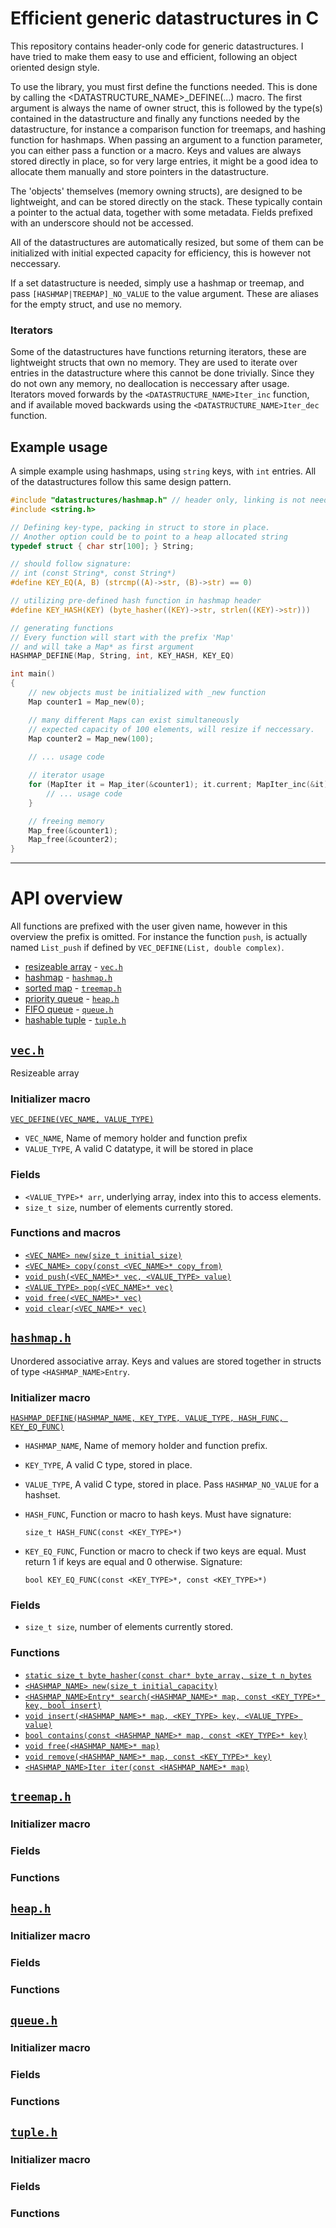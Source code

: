 # Efficient generic datastructures in C

This repository contains header-only code for generic datastructures. I have tried to make them easy to use and efficient, following an object oriented design style. 

To use the library, you must first define the functions needed. This is done by calling the <DATASTRUCTURE_NAME>_DEFINE(...) macro. The first argument is always the name of owner struct, this is followed by the type(s) contained in the datastructure and finally any functions needed by the datastructure, for instance a comparison function for treemaps, and hashing function for hashmaps. When passing an argument to a function parameter, you can either pass a function or a macro. 
Keys and values are always stored directly in place, so for very large entries, it might be a good idea to allocate them manually and store pointers in the datastructure.

The 'objects' themselves (memory owning structs), are designed to be lightweight, and can be stored directly on the stack. These typically contain a pointer to the actual data, together with some metadata. Fields prefixed with an underscore should not be accessed.

All of the datastructures are automatically resized, but some of them can be initialized with initial expected capacity for efficiency, this is however not neccessary.

If a set datastructure is needed, simply use a hashmap or treemap, and pass `[HASHMAP|TREEMAP]_NO_VALUE` to the value argument. These are aliases for the empty struct, and use no memory.

### Iterators
Some of the datastructures have functions returning iterators, these are lightweight structs that own no memory. They are used to iterate over entries in the datastructure where this cannot be done trivially. Since they do not own any memory, no deallocation is neccessary after usage.
Iterators moved forwards by the `<DATASTRUCTURE_NAME>Iter_inc` function, and if available moved backwards using the `<DATASTRUCTURE_NAME>Iter_dec` function.

## Example usage 
A simple example using hashmaps, using `string` keys, with `int` entries. All of the datastructures follow this same design pattern.

```C
#include "datastructures/hashmap.h" // header only, linking is not needed
#include <string.h>

// Defining key-type, packing in struct to store in place.
// Another option could be to point to a heap allocated string
typedef struct { char str[100]; } String; 

// should follow signature:
// int (const String*, const String*)
#define KEY_EQ(A, B) (strcmp((A)->str, (B)->str) == 0)

// utilizing pre-defined hash function in hashmap header
#define KEY_HASH(KEY) (byte_hasher((KEY)->str, strlen((KEY)->str)))

// generating functions
// Every function will start with the prefix 'Map'
// and will take a Map* as first argument
HASHMAP_DEFINE(Map, String, int, KEY_HASH, KEY_EQ)

int main()
{
    // new objects must be initialized with _new function
    Map counter1 = Map_new(0); 

    // many different Maps can exist simultaneously
    // expected capacity of 100 elements, will resize if neccessary.
    Map counter2 = Map_new(100);
    
    // ... usage code

    // iterator usage
    for (MapIter it = Map_iter(&counter1); it.current; MapIter_inc(&it)) {
        // ... usage code
    }

    // freeing memory
    Map_free(&counter1);
    Map_free(&counter2);
}
```

---

# API overview

All functions are prefixed with the user given name, however in this overview the prefix is omitted. For instance the function `push`, is actually named `List_push` if defined by `VEC_DEFINE(List, double complex)`.

* [resizeable array](#vech) - [`vec.h`](./datastructures/vec.h)
* [hashmap](#hashmaph) - [`hashmap.h`](./datastructures/hashmap.h)
* [sorted map]() - [`treemap.h`](./datastructures/treemap.h)
* [priority queue]() - [`heap.h`](./datastructures/heap.h)
* [FIFO queue]() - [`queue.h`](./datastructures/queue.h)
* [hashable tuple]() - [`tuple.h`](./tuple.h)

## [`vec.h`](./datastructures/vec.h)
Resizeable array

### Initializer macro
[`VEC_DEFINE(VEC_NAME, VALUE_TYPE)`](./datastructures/vec.h#L21)
* `VEC_NAME`, Name of memory holder and function prefix
* `VALUE_TYPE`, A valid C datatype, it will be stored in place 

### Fields
* `<VALUE_TYPE>* arr`, underlying array, index into this to access elements.
* `size_t size`, number of elements currently stored.

### Functions and macros
* [`<VEC_NAME> new(size_t initial_size)`](./datastructures/vec.h#L35)
* [`<VEC_NAME> copy(const <VEC_NAME>* copy_from)`](./datastructures/vec.h#L51)
* [`void push(<VEC_NAME>* vec, <VALUE_TYPE> value)`](./datastructures/vec.h#L64)
* [`<VALUE_TYPE> pop(<VEC_NAME>* vec)`](./datastructures/vec.h#L81)
* [`void free(<VEC_NAME>* vec)`](./datastructures/vec.h#L100)
* [`void clear(<VEC_NAME>* vec)`](./datastructures/vec.h#L112)

## [`hashmap.h`](./datastructures/hashmap.h)
Unordered associative array. Keys and values are stored together in structs of type `<HASHMAP_NAME>Entry`.

### Initializer macro
[`HASHMAP_DEFINE(HASHMAP_NAME, KEY_TYPE, VALUE_TYPE, HASH_FUNC, KEY_EQ_FUNC)`](./datastructures/hashmap.h#L74)

* `HASHMAP_NAME`, Name of memory holder and function prefix.
* `KEY_TYPE`, A valid C type, stored in place.
* `VALUE_TYPE`, A valid C type, stored in place. Pass `HASHMAP_NO_VALUE` for a hashset. 
* `HASH_FUNC`, Function or macro to hash keys. Must have signature:

    `size_t HASH_FUNC(const <KEY_TYPE>*)`
* `KEY_EQ_FUNC`, Function or macro to check if two keys are equal. Must return 1 if keys are equal and 0 otherwise. Signature:

    `bool KEY_EQ_FUNC(const <KEY_TYPE>*, const <KEY_TYPE>*)`

### Fields
* `size_t size`, number of elements currently stored. 

### Functions 
* [`static size_t byte_hasher(const char* byte_array, size_t n_bytes`](./datastructures/hashmap.h#L17)
* [`<HASHMAP_NAME> new(size_t initial_capacity)`](./datastructures/hashmap.h#L101)
* [`<HASHMAP_NAME>Entry* search(<HASHMAP_NAME>* map, const <KEY_TYPE>* key, bool insert)`](./datastructures/hashmap.h#L162)
* [`void insert(<HASHMAP_NAME>* map, <KEY_TYPE> key, <VALUE_TYPE> value)`](./datastructures/hashmap.h#L185)
* [`bool contains(const <HASHMAP_NAME>* map, const <KEY_TYPE>* key)`](./datastructures/hashmap.h#L194)
* [`void free(<HASHMAP_NAME>* map)`](./datastructures/hashmap.h#L204)
* [`void remove(<HASHMAP_NAME>* map, const <KEY_TYPE>* key)`](./datastructures/hashmap.h#L216)
* [`<HASHMAP_NAME>Iter iter(const <HASHMAP_NAME>* map)`](./datastructures/hashmap.h#L268)

## [`treemap.h`](./datastructures/treemap.h)
### Initializer macro
### Fields
### Functions

## [`heap.h`](./datastructures/heap.h)
### Initializer macro
### Fields
### Functions

## [`queue.h`](./datastructures/queue.h)
### Initializer macro
### Fields
### Functions

## [`tuple.h`](./datastructures/tuple.h)
### Initializer macro
### Fields
### Functions
